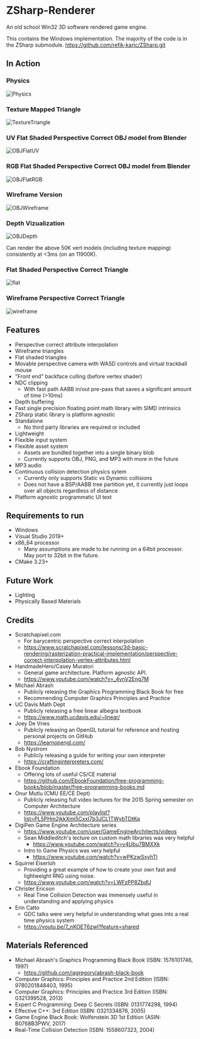 # ZSharp-Renderer
An old school Win32 3D software rendered game engine.

This contains the Windows implementation. The majority of the code is in the ZSharp submodule.
https://github.com/refik-karic/ZSharp.git

## In Action

### Physics
![Physics](https://user-images.githubusercontent.com/54491280/282179157-1da80882-14f8-4893-8a60-565dae40de2f.gif)

### Texture Mapped Triangle
![TextureTriangle](https://user-images.githubusercontent.com/54491280/263252965-a3581a54-16ff-468d-b98b-58b8e75fe9de.png)

### UV Flat Shaded Perspective Correct OBJ model from Blender
![OBJFlatUV](https://user-images.githubusercontent.com/54491280/271782724-29378fd3-5d3b-4564-a0ec-c1ed34067fe5.png)

### RGB Flat Shaded Perspective Correct OBJ model from Blender
![OBJFlatRGB](https://user-images.githubusercontent.com/54491280/271782726-cbed0fd5-fe08-4f70-aec5-2d0c9a64291d.png)

### Wireframe Version
![OBJWireframe](https://user-images.githubusercontent.com/54491280/266781994-77c6b550-82c7-4166-a56d-ea5a1b207c87.png)

### Depth Vizualization
![OBJDepth](https://i.imgur.com/CFmnvcH.png)

Can render the above 50K vert models (including texture mapping) consistently at <3ms (on an 11900K).

### Flat Shaded Perspective Correct Triangle
![flat](https://user-images.githubusercontent.com/54491280/263252971-57e83ee2-a00c-4a7a-b64b-355d6250f324.png)

### Wireframe Perspective Correct Triangle
![wireframe](https://user-images.githubusercontent.com/54491280/263252970-a0f96d3f-15b7-4050-9dbd-e82d70792bb8.png)

## Features
- Perspective correct attribute interpolation
- Wireframe triangles
- Flat shaded triangles
- Movable perspective camera with WASD controls and virtual trackball mouse
- "Front end" backface culling (before vertex shader)
- NDC clipping
  - With fast path AABB in/out pre-pass that saves a significant amount of time (>10ms)
- Depth buffering
- Fast single precision floating point math library with SIMD intrinsics
- ZSharp static library is platform agnostic
- Standalone
  - No third party libraries are required or included
- Lightweight
- Flexible input system
- Flexible asset system
  - Assets are bundled together into a single binary blob
  - Currently supports OBJ, PNG, and MP3 with more in the future
- MP3 audio
- Continuous collision detection physics sytem
  - Currently only supports Static vs Dynamic collisions
  - Does not have a BSP/AABB tree partition yet, it currently just loops over all objects regardless of distance
- Platform agnostic programmatic UI text

## Requirements to run
- Windows
- Visual Studio 2019+
- x86_64 processor
  - Many assumptions are made to be running on a 64bit processor. May port to 32bit in the future.
- CMake 3.23+

## Future Work
- Lighting
- Physically Based Materials

## Credits
- Scratchapixel.com
  - For barycentric perspective correct interpolation
  - https://www.scratchapixel.com/lessons/3d-basic-rendering/rasterization-practical-implementation/perspective-correct-interpolation-vertex-attributes.html
- HandmadeHero/Casey Muratori
  - General game architecture. Platform agnostic API.
  - https://www.youtube.com/watch?v=_4vnV2Eng7M
- Michael Abrash
  - Publicly releasing the Graphics Programming Black Book for free
  - Recommending Computer Graphics Principles and Practice
- UC Davis Math Dept
  - Publicly releasing a free linear albegra textbook
  - https://www.math.ucdavis.edu/~linear/
- Joey De Vries
  - Publicly releasing an OpenGL tutorial for reference and hosting personal projects on GitHub
  - https://learnopengl.com/
- Bob Nystrom
  - Publicly releasing a guide for writing your own interpreter
  - https://craftinginterpreters.com/
- Ebook Foundation
  - Offering lots of useful CS/CE material
  - https://github.com/EbookFoundation/free-programming-books/blob/master/free-programming-books.md
- Onur Mutlu (CMU EE/CE Dept)
  - Publicly releasing full video lectures for the 2015 Spring semester on Computer Architecture
  - https://www.youtube.com/playlist?list=PL5PHm2jkkXmi5CxxI7b3JCL1TWybTDtKq
- DigiPen Game Engine Architecture series
  - https://www.youtube.com/user/GameEngineArchitects/videos
  - Sean Middleditch's lecture on custom math libraries was very helpful
    - https://www.youtube.com/watch?v=v4Ubu7BMXXk
  - Intro to Game Physics was very helpful
    - https://www.youtube.com/watch?v=wPKzwSxyhTI
- Squirrel Eiserloh
  - Providing a great example of how to create your own fast and lightweight RNG using noise.
  - https://www.youtube.com/watch?v=LWFzPP8ZbdU
- Christer Ericson
  - Real Time Collision Detection was immensely useful in understanding and applying physics
- Erin Catto
  - GDC talks were very helpful in understanding what goes into a real time physics system
  - https://youtu.be/7_nKOET6zwI?feature=shared

## Materials Referenced
- Michael Abrash's Graphics Programming Black Book (ISBN: 1576101746, 1997)
  - https://github.com/jagregory/abrash-black-book
- Computer Graphics: Principles and Practice 2nd Edition (ISBN: 9780201848403, 1995)
- Computer Graphics: Principles and Practice 3rd Edition (ISBN: 0321399528, 2013)
- Expert C Programming: Deep C Secrets (ISBN: 0131774298, 1994)
- Effective C++: 3rd Edition (ISBN: 0321334876, 2005)
- Game Engine Black Book: Wolfenstein 3D 1st Edition (ASIN: B0768B3PWV, 2017)
- Real-Time Collision Detection (ISBN: 1558607323, 2004)
